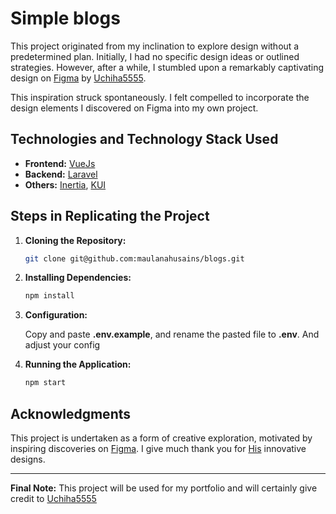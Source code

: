 # Simple blogs

This project originated from my inclination to explore design without a predetermined plan. Initially, I had no specific design ideas or outlined strategies. However, after a while, I stumbled upon a remarkably captivating design on [Figma](https://www.figma.com/community/file/1302870720925686397/sportsblog-blogging-platform) by [Uchiha5555](https://github.com/uchiha5555).

This inspiration struck spontaneously. I felt compelled to incorporate the design elements I discovered on Figma into my own project.

## Technologies and Technology Stack Used

- **Frontend:** [VueJs](https://vuejs.org/)
- **Backend:** [Laravel](https://laravel.com/)
- **Others:** [Inertia](https://inertiajs.com/), [KUI](https://github.com/Kamona-WD/kui-laravel-breeze)

## Steps in Replicating the Project

1. **Cloning the Repository:** 
    
    ``` bash
    git clone git@github.com:maulanahusains/blogs.git
    ```

2. **Installing Dependencies:**
    
    ``` bash
    npm install 
    ```

3. **Configuration:**

    Copy and paste <strong>.env.example</strong>, and rename the pasted file to <strong>.env</strong>. And adjust your config

4. **Running the Application:**
    
    ```bash
    npm start
    ```

## Acknowledgments

This project is undertaken as a form of creative exploration, motivated by inspiring discoveries on [Figma]([link_figma](https://www.figma.com/community/file/1302870720925686397/sportsblog-blogging-platform)). I give much thank you for [His](https://github.com/uchiha5555) innovative designs.

---

**Final Note:** This project will be used for my portfolio and will certainly give credit to [Uchiha5555](https://github.com/uchiha5555) 